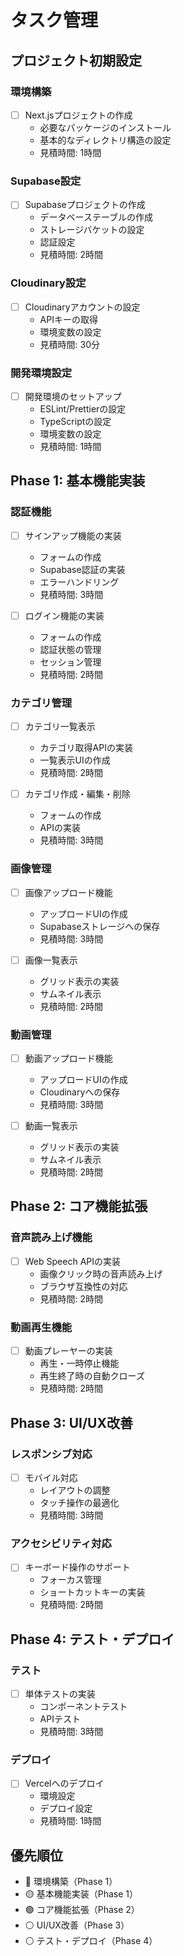 # タスク管理

## プロジェクト初期設定

### 環境構築
- [ ] Next.jsプロジェクトの作成
  - 必要なパッケージのインストール
  - 基本的なディレクトリ構造の設定
  - 見積時間: 1時間

### Supabase設定
- [ ] Supabaseプロジェクトの作成
  - データベーステーブルの作成
  - ストレージバケットの設定
  - 認証設定
  - 見積時間: 2時間

### Cloudinary設定
- [ ] Cloudinaryアカウントの設定
  - APIキーの取得
  - 環境変数の設定
  - 見積時間: 30分

### 開発環境設定
- [ ] 開発環境のセットアップ
  - ESLint/Prettierの設定
  - TypeScriptの設定
  - 環境変数の設定
  - 見積時間: 1時間

## Phase 1: 基本機能実装

### 認証機能
- [ ] サインアップ機能の実装
  - フォームの作成
  - Supabase認証の実装
  - エラーハンドリング
  - 見積時間: 3時間

- [ ] ログイン機能の実装
  - フォームの作成
  - 認証状態の管理
  - セッション管理
  - 見積時間: 2時間

### カテゴリ管理
- [ ] カテゴリ一覧表示
  - カテゴリ取得APIの実装
  - 一覧表示UIの作成
  - 見積時間: 2時間

- [ ] カテゴリ作成・編集・削除
  - フォームの作成
  - APIの実装
  - 見積時間: 3時間

### 画像管理
- [ ] 画像アップロード機能
  - アップロードUIの作成
  - Supabaseストレージへの保存
  - 見積時間: 3時間

- [ ] 画像一覧表示
  - グリッド表示の実装
  - サムネイル表示
  - 見積時間: 2時間

### 動画管理
- [ ] 動画アップロード機能
  - アップロードUIの作成
  - Cloudinaryへの保存
  - 見積時間: 3時間

- [ ] 動画一覧表示
  - グリッド表示の実装
  - サムネイル表示
  - 見積時間: 2時間

## Phase 2: コア機能拡張

### 音声読み上げ機能
- [ ] Web Speech APIの実装
  - 画像クリック時の音声読み上げ
  - ブラウザ互換性の対応
  - 見積時間: 2時間

### 動画再生機能
- [ ] 動画プレーヤーの実装
  - 再生・一時停止機能
  - 再生終了時の自動クローズ
  - 見積時間: 2時間

## Phase 3: UI/UX改善

### レスポンシブ対応
- [ ] モバイル対応
  - レイアウトの調整
  - タッチ操作の最適化
  - 見積時間: 3時間

### アクセシビリティ対応
- [ ] キーボード操作のサポート
  - フォーカス管理
  - ショートカットキーの実装
  - 見積時間: 2時間

## Phase 4: テスト・デプロイ

### テスト
- [ ] 単体テストの実装
  - コンポーネントテスト
  - APIテスト
  - 見積時間: 3時間

### デプロイ
- [ ] Vercelへのデプロイ
  - 環境設定
  - デプロイ設定
  - 見積時間: 1時間

## 優先順位
- 🔴 環境構築（Phase 1）
- 🟡 基本機能実装（Phase 1）
- 🟢 コア機能拡張（Phase 2）
- ⚪ UI/UX改善（Phase 3）
- ⚪ テスト・デプロイ（Phase 4） 